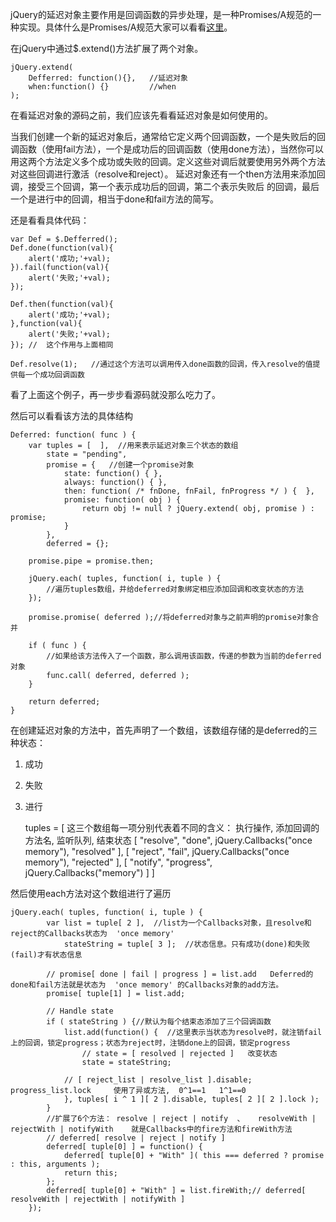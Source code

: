 jQuery的延迟对象主要作用是回调函数的异步处理，是一种Promises/A规范的一种实现。具体什么是Promises/A规范大家可以看看[这里](http://blog.csdn.net/qq_16339527/article/details/53097891)。

在jQuery中通过$.extend()方法扩展了两个对象。
    
    jQuery.extend(
    	Defferred: function(){},   //延迟对象
    	when:function() {}		   //when
    );

在看延迟对象的源码之前，我们应该先看看延迟对象是如何使用的。

当我们创建一个新的延迟对象后，通常给它定义两个回调函数，一个是失败后的回调函数（使用fail方法），一个是成功后的回调函数（使用done方法），当然你可以用这两个方法定义多个成功或失败的回调。定义这些对调后就要使用另外两个方法对这些回调进行激活（resolve和reject）。
延迟对象还有一个then方法用来添加回调，接受三个回调，第一个表示成功后的回调，第二个表示失败后 的回调，最后一个是进行中的回调，相当于done和fail方法的简写。

还是看看具体代码：

	var Def = $.Defferred();
	Def.done(function(val){
		alert('成功;'+val);
	}).fail(function(val){
		alert('失败;'+val);
	});
	
	Def.then(function(val){
		alert('成功;'+val);
	},function(val){
		alert('失败;'+val);
	});	//	这个作用与上面相同

	Def.resolve(1);   //通过这个方法可以调用传入done函数的回调，传入resolve的值提供每一个成功回调函数


看了上面这个例子，再一步步看源码就没那么吃力了。

然后可以看看该方法的具体结构

	Deferred: function( func ) {
		var tuples = [	],  //用来表示延迟对象三个状态的数组
			state = "pending",
			promise = {   //创建一个promise对象
				state: function() { },
				always: function() { },
				then: function( /* fnDone, fnFail, fnProgress */ ) {  },
				promise: function( obj ) {
					return obj != null ? jQuery.extend( obj, promise ) : promise;
				}
			},
			deferred = {};

		promise.pipe = promise.then;
		
		jQuery.each( tuples, function( i, tuple ) { 
			//遍历tuples数组，并给deferred对象绑定相应添加回调和改变状态的方法
		});

		promise.promise( deferred );//将deferred对象与之前声明的promise对象合并

		if ( func ) {  
			//如果给该方法传入了一个函数，那么调用该函数，传递的参数为当前的deferred对象
			func.call( deferred, deferred );
		}

		return deferred;
	}


在创建延迟对象的方法中，首先声明了一个数组，该数组存储的是deferred的三种状态：
1. 成功
2. 失败
3. 进行


	tuples = [
		        这三个数组每一项分别代表着不同的含义：
				执行操作, 添加回调的方法名, 监听队列, 结束状态
				[ "resolve", "done", jQuery.Callbacks("once memory"), "resolved" ],
				[ "reject", "fail", jQuery.Callbacks("once memory"), "rejected" ],
				[ "notify", "progress", jQuery.Callbacks("memory") ]
			]

然后使用each方法对这个数组进行了遍历

	jQuery.each( tuples, function( i, tuple ) {
			var list = tuple[ 2 ],  //list为一个Callbacks对象，且resolve和reject的Callbacks状态为  'once memory'
				stateString = tuple[ 3 ];  //状态信息。只有成功(done)和失败(fail)才有状态信息

			// promise[ done | fail | progress ] = list.add   Deferred的done和fail方法就是状态为  'once memory' 的Callbacks对象的add方法。
			promise[ tuple[1] ] = list.add;

			// Handle state
			if ( stateString ) {//默认为每个结束态添加了三个回调函数
				list.add(function() {  //这里表示当状态为resolve时，就注销fail上的回调，锁定progress；状态为reject时，注销done上的回调，锁定progress
					// state = [ resolved | rejected ]   改变状态
					state = stateString;

				// [ reject_list | resolve_list ].disable; progress_list.lock     使用了异或方法,  0^1==1   1^1==0
				}, tuples[ i ^ 1 ][ 2 ].disable, tuples[ 2 ][ 2 ].lock );
			}
			//扩展了6个方法： resolve | reject | notify  、   resolveWith | rejectWith | notifyWith    就是Callbacks中的fire方法和fireWith方法
			// deferred[ resolve | reject | notify ]
			deferred[ tuple[0] ] = function() {
				deferred[ tuple[0] + "With" ]( this === deferred ? promise : this, arguments );
				return this;
			};
			deferred[ tuple[0] + "With" ] = list.fireWith;// deferred[ resolveWith | rejectWith | notifyWith ]
		});